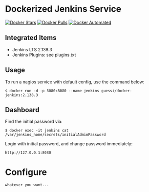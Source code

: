 # Dockerized Jenkins Service

[![Docker Stars](https://img.shields.io/docker/stars/guessi/docker-jenkins.svg)](https://hub.docker.com/r/guessi/docker-jenkins/)
[![Docker Pulls](https://img.shields.io/docker/pulls/guessi/docker-jenkins.svg)](https://hub.docker.com/r/guessi/docker-jenkins/)
[![Docker Automated](https://img.shields.io/docker/automated/guessi/docker-jenkins.svg)](https://hub.docker.com/r/guessi/docker-jenkins/)


## Integrated Items

* Jenkins LTS 2.138.3
* Jenkins Plugins: see plugins.txt


## Usage

To run a nagios service with default config, use the command below:

    $ docker run -d -p 8080:8080 --name jenkins guessi/docker-jenkins:2.138.3


## Dashboard

Find the initial password via:

    $ docker exec -it jenkins cat /var/jenkins_home/secrets/initialAdminPassword

Login with initial password, and change password immediately:

    http://127.0.0.1:8080


# Configure

    whatever you want...
